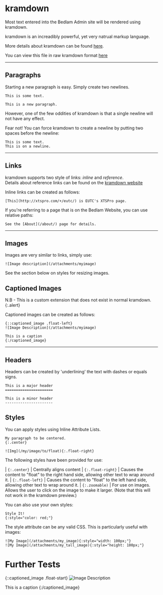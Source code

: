 kramdown
========

Most text entered into the Bedlam Admin site will be rendered using kramdown.

kramdown is an increadibly powerful, yet very natrual markup language.

More details about kramdown can be found [here](http://kramdown.rubyforge.org/syntax.html#links-and-images).

You can view this file in raw kramdown format [here](kramdown.txt)

---------------------------------------------------------

Paragraphs
----------

Starting a new paragraph is easy. Simply create two newlines.

    This is some text.

    This is a new paragraph.

However, one of the few oddities of kramdown is that a single newline will not have any effect.

Fear not! You can force kramdown to create a newline by putting two spaces before the newline:

    This is some text.  
    This is on a newline.

---------------------------------------------------------

Links
-----

kramdown supports two style of links: *inline* and *reference*.  
Details about reference links can be found on the [kramdown website](http://kramdown.rubyforge.org/syntax.html#links-and-images)

Inline links can be created as follows:

    [This](http://xtspro.com/+/eutc/) is EUTC's XTSPro page.

If you're referring to a page that is on the Bedlam Website, you can use
relative paths:

    See the [About](/about/) page for details.

---------------------------------------------------------

Images
------

Images are very similar to links, simply use:

    ![Image description](/attachments/myimage)

See the section below on styles for resizing images.

Captioned Images
----------------

N.B - This is a custom extension that does not exist in normal kramdown.
{:.alert}

Captioned images can be created as follows:

    {::captioned_image .float-left}
    ![Image Description](/attachments/myimage)

    This is a caption
    {:/captioned_image}

---------------------------------------------------------

Headers
-------

Headers can be created by 'underlining' the text with dashes or equals signs.

    This is a major header
    ======================

    This is a minor header
    ----------------------

Styles
------

You can apply styles using Inline Attribute Lists.

    My paragraph to be centered.
    {:.center}

    ![Img](/my/image/to/float){:.float-right}

The following styles have been provided for use:

| `{:.center}`      | Centrally aligns content
| `{:.float-right}` | Causes the content to "float" to the right hand side, allowing other text to wrap around it.
| `{:.float-left}`  | Causes the content to "float" to the left hand side, allowing other text to wrap around it.
| `{:.zoomable)`    | For use on images. Allows the user to click on the image to make it larger. (Note that this will not work in the kramdown preview.)

You can also use your own styles:

    Style It!
    {:style="color: red;"}

The style attribute can be any valid CSS. This is particularly useful with
images:

    ![My Image](/attachments/my_image){:style="width: 100px;"}
    ![My Image](/attachments/my_tall_image){:style="height: 100px;"}
    
Further Tests
=============

{::captioned_image .float-start}
![Image Description](/attachments/myimage)

This is a caption
{:/captioned_image}